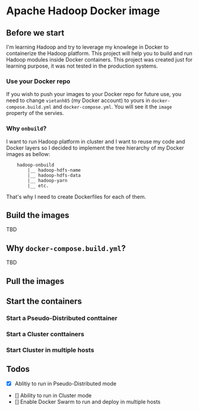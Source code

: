 # Apache Hadoop Docker image

## Before we start

I'm learning Hadoop and try to leverage my knowlege in Docker to containerize the Hadoop platform. This project will help you to build and run Hadoop modules inside Docker containers. This project was created just for learning purpose, it was not tested in the production systems.

### Use your Docker repo

If you wish to push your images to your Docker repo for future use, you need to change `vietanh85` (my Docker account) to yours in `docker-compose.build.yml` and `docker-compose.yml`. You will see it the `image` property of the servies.

### Why `onbuild`?

I want to run Hadoop platform in cluster and I want to reuse my code and Docker layers so I decided to implement the tree hierarchy of my Docker images as bellow:

```
	hadoop-onbuild
		|__ hadoop-hdfs-name
		|__ hadoop-hdfs-data
		|__ hadoop-yarn
		|__ etc.
```

That's why I need to create Dockerfiles for each of them.

## Build the images

TBD

## Why `docker-compose.build.yml`?

TBD

## Pull the images

## Start the containers

### Start a Pseudo-Distributed conttainer
### Start a Cluster conttainers
### Start Cluster in multiple hosts

## Todos
- [x] Ablitiy to run in Pseudo-Distributed mode
- [] Ability to run in Cluster mode
- [] Enable Docker Swarm to run and deploy in multiple hosts
